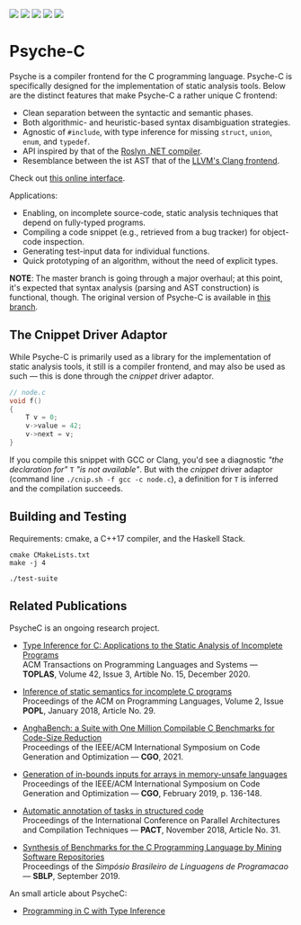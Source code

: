 ![](https://github.com/ltcmelo/psychec/workflows/generator-build/badge.svg)
![](https://github.com/ltcmelo/psychec/workflows/solver-build/badge.svg)
![](https://github.com/ltcmelo/psychec/workflows/parser-tests/badge.svg)
![](https://github.com/ltcmelo/psychec/workflows/inference-tests/badge.svg)
![](https://github.com/ltcmelo/psychec/workflows/compilability-tests/badge.svg)

# Psyche-C

Psyche is a compiler frontend for the C programming language. Psyche-C is specifically designed for the implementation of static analysis tools. Below are the distinct features that make Psyche-C a rather unique C frontend:

- Clean separation between the syntactic and semantic phases.
- Both algorithmic- and heuristic-based syntax disambiguation strategies.
- Agnostic of `#include`, with type inference for missing `struct`, `union`, `enum`, and `typedef`.
- API inspired by that of the [Roslyn .NET compiler](https://github.com/dotnet/roslyn).
- Resemblance between the ist AST that of the [LLVM's Clang frontend](https://clang.llvm.org/).

Check out [this online interface](http://cuda.dcc.ufmg.br/psyche-c/).

Applications:

- Enabling, on incomplete source-code, static analysis techniques that depend on fully-typed programs.
- Compiling a code snippet (e.g., retrieved from a bug tracker) for object-code inspection.
- Generating test-input data for individual functions.
- Quick prototyping of an algorithm, without the need of explicit types.

**NOTE**: The master branch is going through a major overhaul; at this point, it's expected that syntax analysis (parsing and AST construction) is functional, though. The original version of Psyche-C is available in [this branch](https://github.com/ltcmelo/psychec/tree/original).

## The Cnippet Driver Adaptor

While Psyche-C is primarily used as a library for the implementation of static analysis tools, it still is a compiler frontend, and may also be used as such — this is done through the *cnippet* driver adaptor.

```c
// node.c
void f()
{
    T v = 0;
    v->value = 42;
    v->next = v;
}
```

If you compile this snippet with GCC or Clang, you'd see a diagnostic _"the declaration for"_ `T` _"is not available"_. But with the *cnippet* driver adaptor (command line `./cnip.sh -f gcc -c node.c`), a definition for `T` is inferred and the compilation succeeds.

## Building and Testing

Requirements: cmake, a C++17 compiler, and the Haskell Stack.

    cmake CMakeLists.txt  
    make -j 4
    
    ./test-suite

## Related Publications

PsycheC is an ongoing research project.

- [Type Inference for C: Applications to the Static Analysis of Incomplete Programs](https://dl.acm.org/doi/10.1145/3421472)<br/>
ACM Transactions on Programming Languages and Systems — **TOPLAS**, Volume 42, Issue 3, Artible No. 15, December 2020.

- [Inference of static semantics for incomplete C programs](https://dl.acm.org/doi/10.1145/3158117)<br/>
Proceedings of the ACM on Programming Languages, Volume 2, Issue **POPL**, January 2018, Article No. 29.

- [AnghaBench: a Suite with One Million Compilable C Benchmarks for Code-Size Reduction](https://conf.researchr.org/info/cgo-2021/accepted-papers)<br/>
Proceedings of the IEEE/ACM International Symposium on Code Generation and Optimization — **CGO**, 2021.

- [Generation of in-bounds inputs for arrays in memory-unsafe languages](https://dl.acm.org/citation.cfm?id=3314890)<br/>
Proceedings of the IEEE/ACM International Symposium on Code Generation and Optimization — **CGO**, February 2019, p. 136-148.

- [Automatic annotation of tasks in structured code](https://dl.acm.org/citation.cfm?id=3243200)<br/>
Proceedings of the International Conference on Parallel Architectures and Compilation Techniques — **PACT**, November 2018, Article No. 31.

- [Synthesis of Benchmarks for the C Programming Language by Mining Software Repositories](https://dl.acm.org/citation.cfm?id=3355378.3355380)<br/>
Proceedings of the _Simpósio Brasileiro de Linguagens de Programacao_ — **SBLP**, September 2019.

An small article about PsycheC:

- [Programming in C with Type Inference](https://www.codeproject.com/Articles/1238603/Programming-in-C-with-Type-Inference)
